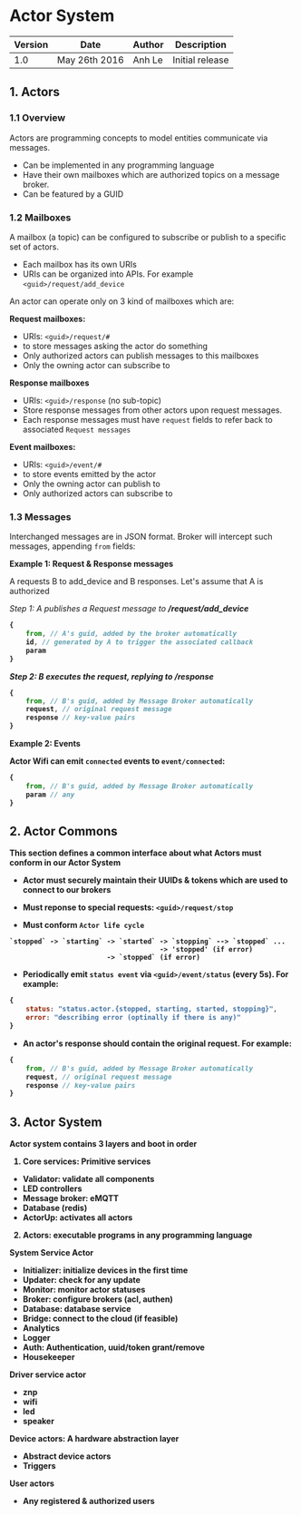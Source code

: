 Actor System
===============

| Version | Date | Author | Description |
|-------|-------|-------|-------------|
| 1.0  | May 26th 2016 | Anh Le  | Initial release |

## 1. Actors
### 1.1 Overview
Actors are programming concepts to model entities communicate via messages.
+ Can be implemented in any programming language
+ Have their own mailboxes which are authorized topics on a message broker.
+ Can be featured by a GUID

### 1.2 Mailboxes
A mailbox (a topic) can be configured to subscribe or publish to a specific set of actors.
+ Each mailbox has its own URIs
+ URIs can be organized into APIs. For example `<guid>/request/add_device`

An actor can operate only on 3 kind of mailboxes which are:

**Request mailboxes:**
+ URIs: `<guid>/request/#`
+ to store messages asking the actor do something
+ Only authorized actors can publish messages to this mailboxes
+ Only the owning actor can subscribe to

**Response mailboxes**
+ URIs: `<guid>/response` (no sub-topic)
+ Store response messages from other actors upon request messages.
+ Each response messages must have `request` fields to refer back to associated `Request messages`

**Event mailboxes:**
+ URIs: `<guid>/event/#`
+ to store events emitted by the actor
+ Only the owning actor can publish to
+ Only authorized actors can subscribe to

### 1.3 Messages
Interchanged messages are in JSON format.
Broker will intercept such messages, appending `from` fields:

**Example 1: Request & Response messages**

A requests B to add_device and B responses. Let's assume that A is authorized

*Step 1: A publishes a Request message to <B guid>/request/add_device*

```javascript
{
	from, // A's guid, added by the broker automatically
	id, // generated by A to trigger the associated callback
	param
}
```

*Step 2: B executes the request, replying to <A guid>/response*

```javascript
{
	from, // B's guid, added by Message Broker automatically
	request, // original request message
	response // key-value pairs
}
```

**Example 2: Events**

Actor Wifi can emit `connected` events to `event/connected`:

```javascript
{
	from, // B's guid, added by Message Broker automatically
	param // any 	
}
```

## 2. Actor Commons

This section defines a common interface about what Actors must conform in our Actor System

- Actor must securely maintain their UUIDs & tokens which are used to connect to our brokers

- Must reponse to special requests: `<guid>/request/stop`

- Must conform `Actor life cycle`

```text
`stopped` -> `starting` -> `started` -> `stopping` --> `stopped` ...
									 -> 'stopped' (if error)
						-> `stopped` (if error)

```

- Periodically emit `status event` via `<guid>/event/status` (every 5s). For example:
```javascript
{
	status: "status.actor.{stopped, starting, started, stopping}",
	error: "describing error (optinally if there is any)"
}
```

- An actor's response should contain the original request. For example:
```javascript
{
	from, // B's guid, added by Message Broker automatically
	request, // original request message
	response // key-value pairs
}
```

## 3. Actor System
Actor system contains 3 layers and boot in order

1. Core services: Primitive services
- Validator: validate all components
- LED controllers
- Message broker: eMQTT
- Database (redis)
- ActorUp: activates all actors

2. Actors: executable programs in any programming language

**System Service Actor**
- Initializer: initialize devices in the first time
- Updater: check for any update
- Monitor: monitor actor statuses
- Broker: configure brokers (acl, authen)
- Database: database service
- Bridge: connect to the cloud (if feasible)
- Analytics
- Logger
- Auth: Authentication, uuid/token grant/remove
- Housekeeper

**Driver service actor**
- znp
- wifi
- led
- speaker


**Device actors**: A hardware abstraction layer
- Abstract device actors
- Triggers

**User actors**
- Any registered & authorized users
